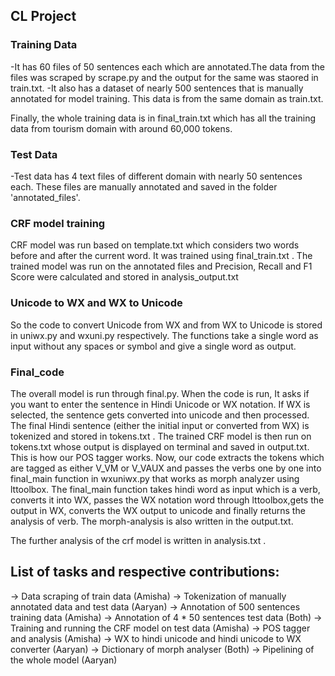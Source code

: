 
## CL Project

### Training Data
-It has 60 files of 50 sentences each which are annotated.The data from the files was scraped by scrape.py and the output for the same was staored in train.txt.
-It also has a dataset of nearly 500 sentences that is manually annotated for model training. This data is from the same domain as train.txt.

Finally, the whole training data is in final_train.txt which has all the training data from tourism domain with around 60,000 tokens.

### Test Data
-Test data has 4 text files of different domain with nearly 50 sentences each.
These files are manually annotated and saved in the folder 'annotated_files'.

### CRF model training
CRF model was run based on template.txt which considers two words before and after the current word.
It was trained using final_train.txt .
The trained model was run on the annotated files and Precision, Recall and F1 Score were calculated and stored in analysis_output.txt 

### Unicode to WX and WX to Unicode
So the code to convert Unicode from WX and from WX to Unicode is stored in uniwx.py and wxuni.py respectively.
The functions take a single word as input without any spaces or symbol and give a single word as output.

### Final_code
The overall model is run through final.py.
When the code is run, It asks if you want to enter the sentence in Hindi Unicode or WX notation.
If WX is selected, the sentence gets converted into unicode and then processed.
The final Hindi sentence (either the initial input or converted from WX) is tokenized and stored in tokens.txt .
The trained CRF model is then run on tokens.txt whose output is displayed on terminal and saved in output.txt.
This is how our POS tagger works.
Now, our code extracts the tokens which are tagged as either V_VM or V_VAUX and passes the verbs one by one into final_main function in wxuniwx.py that works as morph analyzer using lttoolbox.
The final_main function takes hindi word as input which is a verb, converts it into WX, passes the WX notation word through lttoolbox,gets the output in WX, converts the WX output to unicode and finally returns the analysis of verb.
The morph-analysis is also written in the output.txt.

The further analysis of the crf model is written in analysis.txt .

## List of tasks and respective contributions:
-> Data scraping of train data (Amisha)
-> Tokenization of manually annotated data and test data (Aaryan)
-> Annotation of 500 sentences training data (Amisha)
-> Annotation of 4 * 50 sentences test data (Both)
-> Training and running the CRF model on test data (Amisha)
-> POS tagger and analysis (Amisha)
-> WX to hindi unicode and hindi unicode to WX converter (Aaryan)
-> Dictionary of morph analyser (Both)
-> Pipelining of the whole model (Aaryan)

